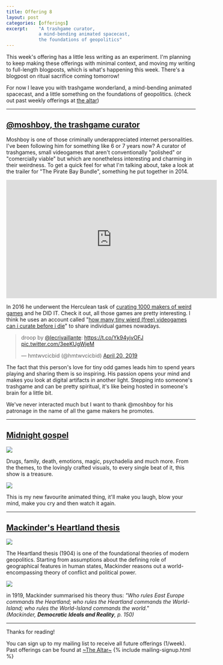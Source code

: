 ```yaml
---
title: Offering 8
layout: post
categories: [offerings]
excerpt:    "A trashgame curator, 
            a mind-bending animated spacecast, 
            the foundations of geopolitics"
---
```


This week's offering has a little less writing as an experiment. I'm planning to keep making these offerings with minimal context, and moving my writing to full-length blogposts, which is what's happening this week. There's a blogpost on ritual sacrifice coming tomorrow!

For now I leave you with trashgame wonderland, a mind-bending animated spacecast, and a little something on the foundations of geopolitics. (check out past weekly offerings at [the altar](/projects/the-altar.html)) 

***

## [@moshboy, the trashgame curator](https://twitter.com/moshboy)
Moshboy is one of those criminally underappreciated internet personalities. I've been following him for something like 6 or 7 years now? A curator of trashgames, small videogames that aren't conventionally "polished" or "comercially viable" but which are nonetheless interesting and charming in their weirdness. To get a quick feel for what I'm talking about, take a look at the trailer for "The Pirate Bay Bundle", something he put together in 2014.

<iframe width="560" height="315" src="https://www.youtube.com/embed/6Oiq0rH9_SI" frameborder="0" allow="accelerometer; autoplay; encrypted-media; gyroscope; picture-in-picture" allowfullscreen></iframe>

In 2016 he underwent the Herculean task of [curating 1000 makers of weird games](https://twitter.com/moshboy/status/731628834341027840) and he DID IT. Check it out, all those games are pretty interesting. I think he uses an account called "[how many tiny wierd (free) videogames can i curate before i die](https://twitter.com/hmtwvcicbid)" to share individual games nowadays. 

<blockquote class="twitter-tweet"><p lang="en" dir="ltr">droop by <a href="https://twitter.com/lecrivaillante?ref_src=twsrc%5Etfw">@lecrivaillante</a>: <a href="https://t.co/Yk94yjvOFJ">https://t.co/Yk94yjvOFJ</a> <a href="https://t.co/3eeKUgWjeM">pic.twitter.com/3eeKUgWjeM</a></p>&mdash; hmtwvcicbid (@hmtwvcicbid) <a href="https://twitter.com/hmtwvcicbid/status/1119749851174932480?ref_src=twsrc%5Etfw">April 20, 2019</a></blockquote> <script async src="https://platform.twitter.com/widgets.js" charset="utf-8"></script>

The fact that this person's love for tiny odd games leads him to spend years playing and sharing them is so inspiring. His passion opens your mind and makes you look at digital artifacts in another light. Stepping into someone's trashgame and can be pretty spiritual, it's like being hosted in someone's brain for a little bit.

We've never interacted much but I want to thank @moshboy for his patronage in the name of all the game makers he promotes.

***

## [Midnight gospel](https://www.rottentomatoes.com/tv/the_midnight_gospel/s01)

![](https://firebasestorage.googleapis.com/v0/b/firescript-577a2.appspot.com/o/imgs%2Fapp%2Fxiqo%2FTjED8Oyohu?alt=media&token=24104887-bafc-4d4e-b55b-259667fe3a97)

Drugs, family, death, emotions, magic, psychadelia and much more. From the themes, to the lovingly crafted visuals, to every single beat of it, this show is a treasure.

![](https://firebasestorage.googleapis.com/v0/b/firescript-577a2.appspot.com/o/imgs%2Fapp%2Fxiqo%2FOt1p-pCqh9?alt=media&token=fbd45e01-bcbb-41c2-b4dc-9edcd332f2ab)

This is my new favourite animated thing, it'll make you laugh, blow your mind, make you cry and then watch it again.

***

## [Mackinder's Heartland thesis](https://youtu.be/ZL8TLiOcF6c)

![](https://firebasestorage.googleapis.com/v0/b/firescript-577a2.appspot.com/o/imgs%2Fapp%2Fxiqo%2FAG2KhzWmZX?alt=media&token=b3c35fab-7051-470c-b377-f2aa6a535fa3)

The Heartland thesis (1904) is one of the foundational theories of modern geopolitics. Starting from assumptions about the defining role of geographical features in human states, Mackinder reasons out a world-encompassing theory of conflict and political power.

![](https://firebasestorage.googleapis.com/v0/b/firescript-577a2.appspot.com/o/imgs%2Fapp%2Fxiqo%2Fyg8KpwkbXA?alt=media&token=e5db18ce-ad2b-417c-915d-74703dad5318)

in 1919, Mackinder summarised his theory thus:
  _"Who rules East Europe commands the Heartland;
  who rules the Heartland commands the World-Island;
  who rules the World-Island commands the world."
(Mackinder, __Democratic Ideals and Reality__, p. 150)_

***

Thanks for reading!

You can sign up to my mailing list to receive all future offerings (1/week). Past offerings can be found at [~The Altar~](/projects/the-altar.html)
{% include mailing-signup.html %}